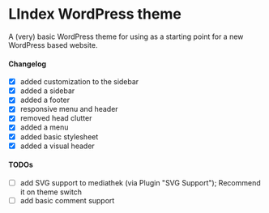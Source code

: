 # LIndex WordPress theme

A (very) basic WordPress theme for using as a starting point for a new WordPress
based website.

#### Changelog

- [x] added customization to the sidebar
- [x] added a sidebar
- [x] added a footer
- [x] responsive menu and header
- [x] removed head clutter
- [x] added a menu
- [x] added basic stylesheet
- [x] added a visual header

#### TODOs

- [ ] add SVG support to mediathek (via Plugin "SVG Support"); Recommend it on theme switch
- [ ] add basic comment support